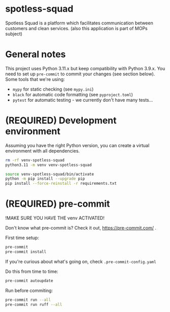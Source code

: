 # spotless-squad

Spotless Squad is a platform which facilitates communication between customers and clean services. (also this application is part of MOPs subject)

# General notes

This project uses Python 3.11.x but keep compatibility with Python 3.9.x.
You need to set up `pre-commit` to commit your changes (see section below).
Some tools that we're using:

- `mypy` for static checking (see `mypy.ini`)
- `black` for automatic code formatting (see `pyproject.toml`)
- `pytest` for automatic testing - we currently don't have many tests...

# (REQUIRED) Development environment

Assuming you have the right Python version, you can create a virtual environment with all dependencies.

```sh
rm -rf venv-spotless-squad
python3.11 -m venv venv-spotless-squad

source venv-spotless-squad/bin/activate
python -m pip install --upgrade pip
pip install --force-reinstall -r requirements.txt
```

# (REQUIRED) pre-commit

!MAKE SURE YOU HAVE THE venv ACTIVATED!

Don't know what pre-commit is? Check it out, https://pre-commit.com/ .

First time setup:

```sh
pre-commit
pre-commit install
```

If you're curious about what's going on, check `.pre-commit-config.yaml`

Do this from time to time:

```sh
pre-commit autoupdate
```

Run before commiting:

```sh
pre-commit run --all
pre-commit run ruff --all
```
